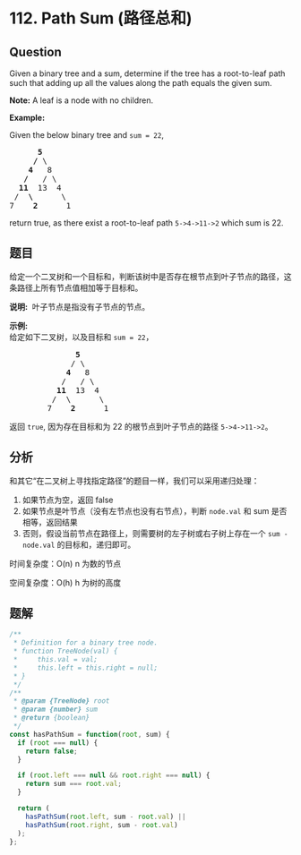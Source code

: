 # 112. Path Sum (路径总和)

## Question

Given a binary tree and a sum, determine if the tree has a root-to-leaf path such that adding up all the values along the path equals the given sum.

**Note:** A leaf is a node with no children.

**Example:**

Given the below binary tree and `sum = 22`,

<pre>      <strong>5</strong>
     <strong>/</strong> \
    <strong>4</strong>   8
   <strong>/</strong>   / \
  <strong>11</strong>  13  4
 /  <strong>\</strong>      \
7    <strong>2</strong>      1
</pre>

return true, as there exist a root-to-leaf path `5->4->11->2` which sum is 22.

## 题目

给定一个二叉树和一个目标和，判断该树中是否存在根节点到叶子节点的路径，这条路径上所有节点值相加等于目标和。

**说明:**  叶子节点是指没有子节点的节点。

**示例:**   
给定如下二叉树，以及目标和 `sum = 22`，

<pre>              <strong>5</strong>
             / \
            <strong>4 </strong>  8
           /   / \
          <strong>11 </strong> 13  4
         /  \      \
        7    <strong>2</strong>      1
</pre>

返回 `true`, 因为存在目标和为 22 的根节点到叶子节点的路径 `5->4->11->2`。

## 分析

和其它“在二叉树上寻找指定路径”的题目一样，我们可以采用递归处理：

1. 如果节点为空，返回 false
2. 如果节点是叶节点（没有左节点也没有右节点），判断 `node.val` 和 sum 是否相等，返回结果
3. 否则，假设当前节点在路径上，则需要树的左子树或右子树上存在一个 `sum - node.val` 的目标和，递归即可。

时间复杂度：O(n) n 为数的节点

空间复杂度：O(h) h 为树的高度

## 题解

```javascript
/**
 * Definition for a binary tree node.
 * function TreeNode(val) {
 *     this.val = val;
 *     this.left = this.right = null;
 * }
 */
/**
 * @param {TreeNode} root
 * @param {number} sum
 * @return {boolean}
 */
const hasPathSum = function(root, sum) {
  if (root === null) {
    return false;
  }

  if (root.left === null && root.right === null) {
    return sum === root.val;
  }

  return (
    hasPathSum(root.left, sum - root.val) ||
    hasPathSum(root.right, sum - root.val)
  );
};
```
